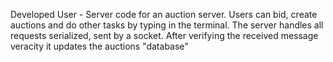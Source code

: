 Developed  User - Server code for an auction server. Users can bid, create auctions and do other tasks by typing in the terminal. The server handles all requests serialized, sent by a socket. After verifying the received message veracity it updates the auctions "database"
